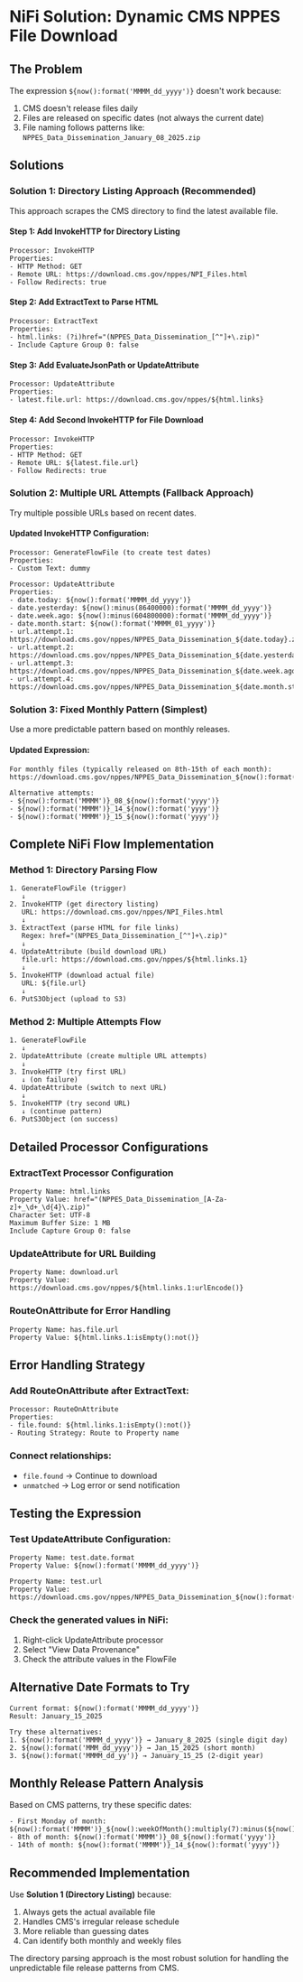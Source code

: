 # NiFi Solution: Dynamic CMS NPPES File Download

## The Problem
The expression `${now():format('MMMM_dd_yyyy')}` doesn't work because:
1. CMS doesn't release files daily
2. Files are released on specific dates (not always the current date)
3. File naming follows patterns like: `NPPES_Data_Dissemination_January_08_2025.zip`

## Solutions

### Solution 1: Directory Listing Approach (Recommended)

This approach scrapes the CMS directory to find the latest available file.

#### Step 1: Add InvokeHTTP for Directory Listing
```
Processor: InvokeHTTP
Properties:
- HTTP Method: GET
- Remote URL: https://download.cms.gov/nppes/NPI_Files.html
- Follow Redirects: true
```

#### Step 2: Add ExtractText to Parse HTML
```
Processor: ExtractText
Properties:
- html.links: (?i)href="(NPPES_Data_Dissemination_[^"]+\.zip)"
- Include Capture Group 0: false
```

#### Step 3: Add EvaluateJsonPath or UpdateAttribute
```
Processor: UpdateAttribute
Properties:
- latest.file.url: https://download.cms.gov/nppes/${html.links}
```

#### Step 4: Add Second InvokeHTTP for File Download
```
Processor: InvokeHTTP
Properties:
- HTTP Method: GET
- Remote URL: ${latest.file.url}
- Follow Redirects: true
```

### Solution 2: Multiple URL Attempts (Fallback Approach)

Try multiple possible URLs based on recent dates.

#### Updated InvokeHTTP Configuration:
```
Processor: GenerateFlowFile (to create test dates)
Properties:
- Custom Text: dummy

Processor: UpdateAttribute
Properties:
- date.today: ${now():format('MMMM_dd_yyyy')}
- date.yesterday: ${now():minus(86400000):format('MMMM_dd_yyyy')}
- date.week.ago: ${now():minus(604800000):format('MMMM_dd_yyyy')}
- date.month.start: ${now():format('MMMM_01_yyyy')}
- url.attempt.1: https://download.cms.gov/nppes/NPPES_Data_Dissemination_${date.today}.zip
- url.attempt.2: https://download.cms.gov/nppes/NPPES_Data_Dissemination_${date.yesterday}.zip
- url.attempt.3: https://download.cms.gov/nppes/NPPES_Data_Dissemination_${date.week.ago}.zip
- url.attempt.4: https://download.cms.gov/nppes/NPPES_Data_Dissemination_${date.month.start}.zip
```

### Solution 3: Fixed Monthly Pattern (Simplest)

Use a more predictable pattern based on monthly releases.

#### Updated Expression:
```
For monthly files (typically released on 8th-15th of each month):
https://download.cms.gov/nppes/NPPES_Data_Dissemination_${now():format('MMMM')}_08_${now():format('yyyy')}.zip

Alternative attempts:
- ${now():format('MMMM')}_08_${now():format('yyyy')}
- ${now():format('MMMM')}_14_${now():format('yyyy')}
- ${now():format('MMMM')}_15_${now():format('yyyy')}
```

## Complete NiFi Flow Implementation

### Method 1: Directory Parsing Flow

```
1. GenerateFlowFile (trigger)
   ↓
2. InvokeHTTP (get directory listing)
   URL: https://download.cms.gov/nppes/NPI_Files.html
   ↓
3. ExtractText (parse HTML for file links)
   Regex: href="(NPPES_Data_Dissemination_[^"]+\.zip)"
   ↓
4. UpdateAttribute (build download URL)
   file.url: https://download.cms.gov/nppes/${html.links.1}
   ↓
5. InvokeHTTP (download actual file)
   URL: ${file.url}
   ↓
6. PutS3Object (upload to S3)
```

### Method 2: Multiple Attempts Flow

```
1. GenerateFlowFile
   ↓
2. UpdateAttribute (create multiple URL attempts)
   ↓
3. InvokeHTTP (try first URL)
   ↓ (on failure)
4. UpdateAttribute (switch to next URL)
   ↓
5. InvokeHTTP (try second URL)
   ↓ (continue pattern)
6. PutS3Object (on success)
```

## Detailed Processor Configurations

### ExtractText Processor Configuration
```
Property Name: html.links
Property Value: href="(NPPES_Data_Dissemination_[A-Za-z]+_\d+_\d{4}\.zip)"
Character Set: UTF-8
Maximum Buffer Size: 1 MB
Include Capture Group 0: false
```

### UpdateAttribute for URL Building
```
Property Name: download.url
Property Value: https://download.cms.gov/nppes/${html.links.1:urlEncode()}
```

### RouteOnAttribute for Error Handling
```
Property Name: has.file.url
Property Value: ${html.links.1:isEmpty():not()}
```

## Error Handling Strategy

### Add RouteOnAttribute after ExtractText:
```
Processor: RouteOnAttribute
Properties:
- file.found: ${html.links.1:isEmpty():not()}
- Routing Strategy: Route to Property name
```

### Connect relationships:
- `file.found` → Continue to download
- `unmatched` → Log error or send notification

## Testing the Expression

### Test UpdateAttribute Configuration:
```
Property Name: test.date.format
Property Value: ${now():format('MMMM_dd_yyyy')}

Property Name: test.url
Property Value: https://download.cms.gov/nppes/NPPES_Data_Dissemination_${now():format('MMMM_dd_yyyy')}.zip
```

### Check the generated values in NiFi:
1. Right-click UpdateAttribute processor
2. Select "View Data Provenance"
3. Check the attribute values in the FlowFile

## Alternative Date Formats to Try

```
Current format: ${now():format('MMMM_dd_yyyy')}
Result: January_15_2025

Try these alternatives:
1. ${now():format('MMMM_d_yyyy')} → January_8_2025 (single digit day)
2. ${now():format('MMM_dd_yyyy')} → Jan_15_2025 (short month)
3. ${now():format('MMMM_dd_yy')} → January_15_25 (2-digit year)
```

## Monthly Release Pattern Analysis

Based on CMS patterns, try these specific dates:
```
- First Monday of month: ${now():format('MMMM')}_${now():weekOfMonth():multiply(7):minus(${now():format('u')}):plus(2):format('dd')}_${now():format('yyyy')}
- 8th of month: ${now():format('MMMM')}_08_${now():format('yyyy')}
- 14th of month: ${now():format('MMMM')}_14_${now():format('yyyy')}
```

## Recommended Implementation

Use **Solution 1 (Directory Listing)** because:
1. Always gets the actual available file
2. Handles CMS's irregular release schedule
3. More reliable than guessing dates
4. Can identify both monthly and weekly files

The directory parsing approach is the most robust solution for handling the unpredictable file release patterns from CMS.